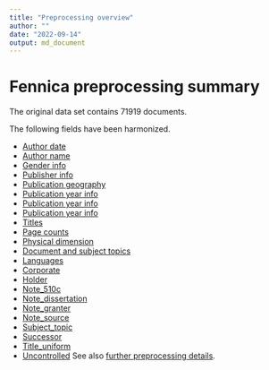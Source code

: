 ```yaml
---
title: "Preprocessing overview"
author: ""
date: "2022-09-14"
output: md_document
---
```




# Fennica preprocessing summary

The original data set contains 71919 documents.

The following fields have been harmonized.

  * [Author date](author_date.md)
  * [Author name](author_name.md)
  * [Gender info](gender.md)
  * [Publisher info](publisher.md)
  * [Publication geography](publication_place.md)
  * [Publication year info](publication_time.md)
  * [Publication year info](publication_frequency.md)
  * [Publication year info](publication_interval.md)
  * [Titles](title.md)  
  * [Page counts](pagecount.md)
  * [Physical dimension](dimension.md)    
  * [Document and subject topics](topic.md)
  * [Languages](language.md)
  * [Corporate](corporate.md)
  * [Holder](holder.md)
  * [Note_510c](note_510c.md)
  * [Note_dissertation](note_dissertation.md)
  * [Note_granter](note_granter.md)
  * [Note_source](note_source.md)
  * [Subject_topic](subject_topic.md)
  * [Successor](successor.md)
  * [Title_uniform](title_uniform.md)
  * [Uncontrolled](uncontrolled.md)
See also [further preprocessing details](details.Rmd).

